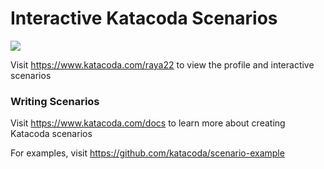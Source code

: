 # Interactive Katacoda Scenarios

[![](http://shields.katacoda.com/katacoda/raya22/count.svg)](https://www.katacoda.com/raya22 "Get your profile on Katacoda.com")

Visit https://www.katacoda.com/raya22 to view the profile and interactive scenarios

### Writing Scenarios
Visit https://www.katacoda.com/docs to learn more about creating Katacoda scenarios

For examples, visit https://github.com/katacoda/scenario-example
